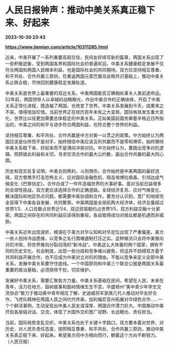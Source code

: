 # 人民日报钟声：推动中美关系真正稳下来、好起来

**2023-10-30 23:43**

**https://www.jiemian.com/article/10311285.html**

近来，中美开展了一系列重要高层交往，民间友好续写新的篇章，两国关系出现了一些积极迹象，受到两国各界和国际社会的普遍欢迎。中美关系健康稳定发展不仅符合两国和两国人民根本利益，也是国际社会的共同期待。双方应坚持相互尊重、和平共处、合作共赢三原则，在重返两国元首巴厘岛会晤共识基础上，推动中美关系止跌企稳，尽快回到健康稳定发展轨道。

中美关系是世界上最重要的双边关系，中美两国能否正确相处事关人类前途命运。52年前，两国领导人以卓越的战略眼光，作出中美合作的正确抉择，开启了中美关系正常化进程，既造福了两国，也改变了世界。中美关系发展到今天，成果来之不易，值得倍加珍惜。当前世界正在经历百年未有之大变局，国际格局发生重大变化，世界比以往更加需要总体稳定的中美关系。正如美国前国务卿基辛格近日所指出的，中美之间的和平与进步符合两国利益，也符合整个世界的利益。

坚持相互尊重、和平共处、合作共赢是中方对美一以贯之的政策。中方始终认为两国应该是伙伴而不是对手，始终相信中美应该互利共赢而不是零和博弈，始终期待中美关系稳下来、好起来而不是滑向冲突对抗。中方始终认为，要跳出竞争对抗逻辑，照顾彼此利益和关切，寻求交流合作的最大公约数，画出合作共赢的最大同心圆。

历史和现实反复证明，中美合则两利，斗则俱伤，合作始终是中美两国的最好选择。双方曾携手打击恐怖主义、应对国际金融危机、阻击埃博拉病毒、引领达成气候变化《巴黎协定》，合作办成了一件件造福世界的大事好事。面对当前日益增多的全球性挑战，双方更应该选择合作的正确道路。全球经济复苏、应对气候变化、解决国际和地区热点问题，都需要中美协调和合作。要充分认识到，宽广的地球完全容得下中美各自发展、共同繁荣。中美两国是全球前两大经济体，经济总量超过世界1/3、人口总数占世界近1/4、双边贸易额约占世界1/5，双方利益交融十分紧密。两国之间存在的共同利益应该得到重视，各自取得成功对彼此都是机遇而非威胁。

中美关系近年出现波折，根源在于美方对华认知和对华定位出现了严重偏差。美方一些人抱持冷战思维，以竞争之名行围堵遏制打压之实。这种做法只会将中美推向对抗冲突，将世界推向分裂动荡的“新冷战”。中美这么大体量的两个国家，拥有不同的历史文化、社会制度，出现一些分歧和竞争难以避免，但这并不妨碍双方基于共同利益开展合作，也不应成为中美对立对抗的理由。不能以竞争来定义全部中美关系，发展中美关系要守住底线。一个中国原则和中美三个联合公报是两国关系最重要的政治基础，必须排除干扰，切实维护。

发展好中美关系，需要汇聚各方力量。中美关系基础在民间，希望在人民，未来在青年，活力在地方。鼓岭故事和鼓岭情缘生生不息，华盛顿州“美中青少年学生交流协会”致力于推动美中青年相互了解，史迪威将军家族几代人推动对华友好合作，飞虎队精神在两国人民之间代代传承，加利福尼亚州拓展对华绿色合作……一个个鲜活事例，生动呈现出中美人民友谊深厚、两国合作潜力巨大。中国推动中美开启各层级对话、交流，体现了大国外交的宽广视野、长远眼光、责任担当。

当前，国际局势变乱交织，中美关系也处于关键十字路口。双方要本着对世界、对历史、对人民负责任态度，按照相互尊重、和平共处、合作共赢三原则，推动中美关系真正稳下来、好起来。希望美方同中方相向而行，朝着这个方向不断努力。（人民日报）